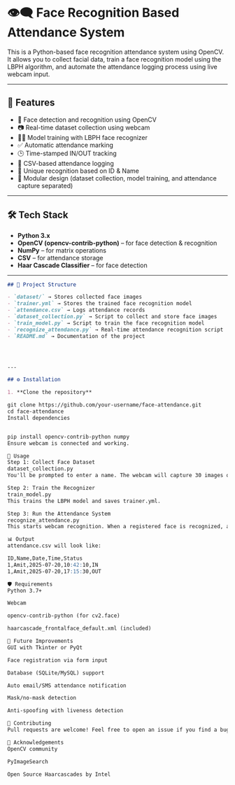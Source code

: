 # 👁️‍🗨️ Face Recognition Based Attendance System

This is a Python-based face recognition attendance system using OpenCV. It allows you to collect facial data, train a face recognition model using the LBPH algorithm, and automate the attendance logging process using live webcam input.

---

## 📌 Features

- 🧠 Face detection and recognition using OpenCV
- 📷 Real-time dataset collection using webcam
- 🧑‍🎓 Model training with LBPH face recognizer
- ✅ Automatic attendance marking
- 🕒 Time-stamped IN/OUT tracking
- 💾 CSV-based attendance logging
- 🔐 Unique recognition based on ID & Name
- 🧪 Modular design (dataset collection, model training, and attendance capture separated)

---

## 🛠 Tech Stack

- **Python 3.x**
- **OpenCV (opencv-contrib-python)** – for face detection & recognition
- **NumPy** – for matrix operations
- **CSV** – for attendance storage
- **Haar Cascade Classifier** – for face detection

---


```markdown
## 📁 Project Structure

- `dataset/` → Stores collected face images  
- `trainer.yml` → Stores the trained face recognition model  
- `attendance.csv` → Logs attendance records  
- `dataset_collection.py` → Script to collect and store face images  
- `train_model.py` → Script to train the face recognition model  
- `recognize_attendance.py` → Real-time attendance recognition script  
- `README.md` → Documentation of the project  




---

## ⚙️ Installation

1. **Clone the repository**

git clone https://github.com/your-username/face-attendance.git
cd face-attendance
Install dependencies


pip install opencv-contrib-python numpy
Ensure webcam is connected and working.

🚀 Usage
Step 1: Collect Face Dataset
dataset_collection.py
You'll be prompted to enter a name. The webcam will capture 30 images of your face.

Step 2: Train the Recognizer
train_model.py
This trains the LBPH model and saves trainer.yml.

Step 3: Run the Attendance System
recognize_attendance.py
This starts webcam recognition. When a registered face is recognized, attendance is marked with a timestamp in attendance.csv.

📊 Output
attendance.csv will look like:

ID,Name,Date,Time,Status
1,Amit,2025-07-20,10:42:10,IN
1,Amit,2025-07-20,17:15:30,OUT

🛡️ Requirements
Python 3.7+

Webcam

opencv-contrib-python (for cv2.face)

haarcascade_frontalface_default.xml (included)

🚧 Future Improvements
GUI with Tkinter or PyQt

Face registration via form input

Database (SQLite/MySQL) support

Auto email/SMS attendance notification

Mask/no-mask detection

Anti-spoofing with liveness detection

🤝 Contributing
Pull requests are welcome! Feel free to open an issue if you find a bug or want to suggest a feature.

🙏 Acknowledgements
OpenCV community

PyImageSearch

Open Source Haarcascades by Intel


